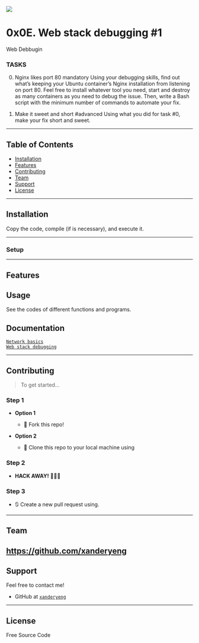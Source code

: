 <img src="https://s3.amazonaws.com/intranet-projects-files/holbertonschool-sysadmin_devops/271/B4eeypV.jpg">

# 0x0E. Web stack debugging #1

Web Debbugin

### TASKS ###

0. Nginx likes port 80 mandatory
Using your debugging skills, find out what’s keeping your Ubuntu container’s Nginx installation from listening on port 80. Feel free to install whatever tool you need, start and destroy as many containers as you need to debug the issue. Then, write a Bash script with the minimum number of commands to automate your fix.

1. Make it sweet and short #advanced
Using what you did for task #0, make your fix short and sweet.

---

## Table of Contents

- [Installation](#installation)
- [Features](#features)
- [Contributing](#contributing)
- [Team](#team)
- [Support](#support)
- [License](#license)


---

## Installation

Copy the code, compile (if is necessary), and execute it.

---

### Setup

---

## Features
## Usage 

See the codes of different functions and programs.

## Documentation 

<a href="https://intranet.hbtn.io/concepts/33">`Network basics`</a><br>
<a href="https://intranet.hbtn.io/concepts/68">`Web stack debugging`</a><br>

---

## Contributing

> To get started...

### Step 1

- **Option 1**
    - 🍴 Fork this repo!

- **Option 2**
    - 👯 Clone this repo to your local machine using 

### Step 2

- **HACK AWAY!** 🔨🔨🔨

### Step 3

- 🔃 Create a new pull request using. 
---

## Team

https://github.com/xanderyeng
---

## Support

Feel free to contact me!

- GitHub at <a href="https://github.com/xanderyeng">`xanderyeng`</a>

---

## License

Free Source Code
